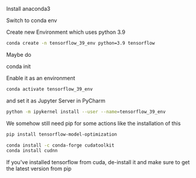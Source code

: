 Install anaconda3

Switch to conda env

Create new Environment which uses python 3.9

```bash
conda create -n tensorflow_39_env python=3.9 tensorflow
```

Maybe do

conda init

Enable it as an environment

```bash
conda activate tensorflow_39_env
```

and set it as Jupyter Server in PyCharm 

```bash
python -m ipykernel install --user --name=tensorflow_39_env
```

We somehow still need pip for some actions like the installation of this

```bash
pip install tensorflow-model-optimization
```

```bash
conda install -c conda-forge cudatoolkit
conda install cudnn
```

If you've installed tensorflow from cuda, de-install it and make sure to get the latest version from pip